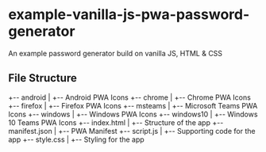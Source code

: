 # example-vanilla-js-pwa-password-generator
An example password generator build on vanilla JS, HTML &amp; CSS


## File Structure

+-- android 
| +-- Android PWA Icons
+-- chrome
| +-- Chrome PWA Icons
+-- firefox
| +-- Firefox PWA Icons
+-- msteams
| +-- Microsoft Teams PWA Icons
+-- windows
| +-- Windows PWA Icons
+-- windows10
| +-- Windows 10 Teams PWA Icons
+-- index.html
| +-- Structure of the app
+-- manifest.json
| +-- PWA Manifest
+-- script.js
| +-- Supporting code for the app
+-- style.css
| +-- Styling for the app
